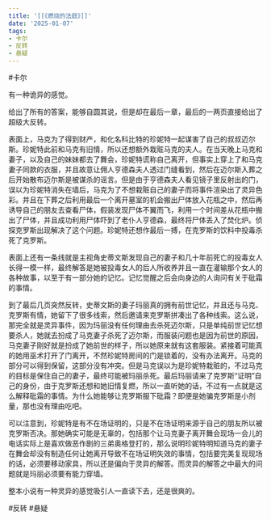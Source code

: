 ```yaml
---
title: '[[《燃烧的法庭》]]'
date: '2025-01-07'
tags:
- 卡尔
- 反转
- 悬疑
---
```

#卡尔

有一种诡异的感觉。

给出了所有的答案，能够自圆其说，但是却在最后一章，最后的一两页直接给出了超级大反转。

表面上，马克为了得到财产，和化名科比特的珍妮特一起谋害了自己的叔叔迈尔斯。珍妮特此前和马克有旧情，所以还想额外栽赃马克的夫人。在当天晚上马克和妻子，以及自己的妹妹都去了舞会，珍妮特谎称自己离开，但事实上穿上了和马克妻子同款的衣服，并且故意让佣人亨德森夫人透过门缝看到，然后在迈尔斯入葬之后开始散布迈尔斯是被谋杀的谣言。但是由于亨德森夫人看见镜子里反射出的门，误以为珍妮特消失在墙后，马克为了不想栽赃自己的妻子而将事件渲染出了灵异色彩。并且在下葬之后利用最后一个离开墓室的机会搬出尸体放入花瓶之中，然后再诱导自己的朋友去查看尸体，假装发现尸体不翼而飞，利用一个时间差从花瓶中搬出了尸体，并且成功利用尸体吓到了老仆人亨德森，最终将尸体丢入了焚化炉。侦探克罗斯出现解决了这个问题。珍妮特还想作最后一搏，在克罗斯的饮料中投毒杀死了克罗斯。

表面上还有一条线就是主视角史蒂文斯发现自己的妻子和几十年前死亡的投毒女人长得一模一样，最终解答是她被投毒女人的后人所收养并且一直在灌输那个女人的各种故事，以至于有一部分她的记忆。记忆觉醒之后会向身边的人询问有关于砒霜的事情。

到了最后几页突然反转，史蒂文斯的妻子玛丽真的拥有前世记忆，并且还与马克、克罗斯有情，她留下了很多线索，然后邀请来克罗斯拼凑出了各种线索。这么说，那完全就是灵异事件，因为玛丽没有任何理由去杀死迈尔斯，只是单纯前世记忆想要杀人，她就去扮成了马克妻子杀死了迈尔斯，而服装问题也是因为前世的原因，马克妻子刚好就是扮成了她前世的样子，所以她原来就有这套服装。紧接着可能真的她用巫术打开了门离开，不然珍妮特房间的门是锁着的，没有办法离开。马克的部分可以得到保留，这部分没有冲突。但是马克误以为是珍妮特栽赃的，不过马克的目标是保住自己的妻子，最终可能被玛丽杀死。最后玛丽请来了克罗斯“证明”自己的身份，由于克罗斯还想和她旧情复燃，所以一直听她的话，不过有一点就是这么解释砒霜的事情。为什么她能够让克罗斯服下砒霜？即便是她骗克罗斯是小剂量，那也没有理由吃吧。

可以注意到，珍妮特是有不在场证明的，只是不在场证明来源于自己的朋友所以被克罗斯否决。那她确实可能是无辜的，包括那个让马克妻子离开舞会现场一会儿的电话实际上是喜欢做恶作剧的三弟奥格登打的，那么说明珍妮特明知道马克的妻子在舞会却没有制造任何让她离开导致不在场证明失效的事情，包括要完美复现现场的话，必须要移动家具，所以还是偏向于灵异的解答。而灵异的解答之中最大的问题就是玛丽必须要有能力穿墙。

整本小说有一种灵异的感觉吸引人一直读下去，还是很爽的。

#反转 #悬疑
